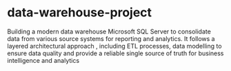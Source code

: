 # data-warehouse-project
Building a modern data warehouse Microsoft SQL Server to consolidate data from various source systems for reporting and analytics. It follows a layered architectural approach , including ETL processes, data modelling to ensure data quality and provide a reliable single source of truth for business intelligence and analytics
